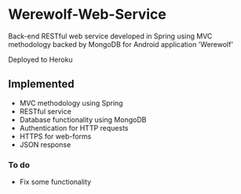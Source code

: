 Werewolf-Web-Service
====================

Back-end RESTful web service developed in Spring using MVC methodology backed by MongoDB for Android application 'Werewolf'

Deployed to Heroku

## Implemented
* MVC methodology using Spring
* RESTful service
* Database functionality using MongoDB
* Authentication for HTTP requests
* HTTPS for web-forms
* JSON response

### To do
* Fix some functionality

